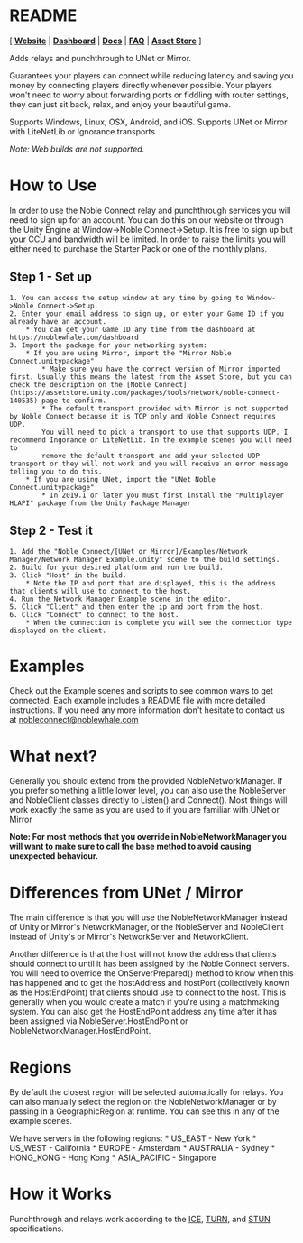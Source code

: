 # README
[
[**Website**](https://noblewhale.com)
|
[**Dashboard**](https://noblewhale.com/dashboard)
|
[**Docs**](https://noblewhale.com/docs)
|
[**FAQ**](https://noblewhale.com/faq)
|
[**Asset Store**](https://assetstore.unity.com/packages/tools/network/noble-connect-140535)
]

Adds relays and punchthrough to UNet or Mirror.

Guarantees your players can connect while reducing latency and saving you money by connecting players directly whenever possible.
Your players won't need to worry about forwarding ports or fiddling with router settings, they can just sit back, relax, and enjoy your beautiful game.

Supports Windows, Linux, OSX, Android, and iOS.
Supports UNet or Mirror with LiteNetLib or Ignorance transports

*Note: Web builds are not supported.*

# How to Use
In order to use the Noble Connect relay and punchthrough services you will need to sign up for an account. You can do this on our 
website or through the Unity Engine at Window->Noble Connect->Setup. It is free to sign up but your CCU and bandwidth will be limited. 
In order to raise the limits you will either need to purchase the Starter Pack or one of the monthly plans.

## Step 1 - Set up
	1. You can access the setup window at any time by going to Window->Noble Connect->Setup.
	2. Enter your email address to sign up, or enter your Game ID if you already have an account.
		* You can get your Game ID any time from the dashboard at https://noblewhale.com/dashboard
	3. Import the package for your networking system:
		* If you are using Mirror, import the "Mirror Noble Connect.unitypackage"
			* Make sure you have the correct version of Mirror imported first. Usually this means the latest from the Asset Store, but you can check the description on the [Noble Connect](https://assetstore.unity.com/packages/tools/network/noble-connect-140535) page to confirm.
			* The default transport provided with Mirror is not supported by Noble Connect because it is TCP only and Noble Connect requires UDP.
			You will need to pick a transport to use that supports UDP. I recommend Ingorance or LiteNetLib. In the example scenes you will need to
			remove the default transport and add your selected UDP transport or they will not work and you will receive an error message telling you to do this.
		* If you are using UNet, import the "UNet Noble Connect.unitypackage"
			* In 2019.1 or later you must first install the "Multiplayer HLAPI" package from the Unity Package Manager

## Step 2 - Test it
	1. Add the "Noble Connect/[UNet or Mirror]/Examples/Network Manager/Network Manager Example.unity" scene to the build settings.
	2. Build for your desired platform and run the build.
	3. Click "Host" in the build.
		* Note the IP and port that are displayed, this is the address that clients will use to connect to the host.
	4. Run the Network Manager Example scene in the editor.
	5. Click "Client" and then enter the ip and port from the host.
	6. Click "Connect" to connect to the host.
		* When the connection is complete you will see the connection type displayed on the client.

# Examples
Check out the Example scenes and scripts to see common ways to get connected. Each example includes a README file with more detailed instructions.
If you need any more information don't hesitate to contact us at nobleconnect@noblewhale.com

# What next?
Generally you should extend from the provided NobleNetworkManager.
If you prefer something a little lower level, you can also use the NobleServer and NobleClient classes directly to Listen() and Connect().
Most things will work exactly the same as you are used to if you are familiar with UNet or Mirror

**Note: For most methods that you override in NobleNetworkManager you will want to make sure to call the base method to avoid causing unexpected behaviour.**

# Differences from UNet / Mirror
The main difference is that you will use the NobleNetworkManager instead of Unity or Mirror's NetworkManager, or the NobleServer and NobleClient instead of Unity's or Mirror's NetworkServer and NetworkClient.

Another difference is that the host will not know the address that clients should connect to until it has been assigned by the Noble Connect servers. 
You will need to override the OnServerPrepared() method to know when this has happened and to get the hostAddress and hostPort (collectively known as the HostEndPoint) 
that clients should use to connect to the host. This is generally when you would create a match if you're using a matchmaking system. You can also get 
the HostEndPoint address any time after it has been assigned via NobleServer.HostEndPoint or NobleNetworkManager.HostEndPoint.

# Regions
By default the closest region will be selected automatically for relays. You can also manually select the region on the NobleNetworkManager or by passing in a GeographicRegion at runtime.
You can see this in any of the example scenes.

We have servers in the following regions:
	* US_EAST - New York
	* US_WEST - California
	* EUROPE - Amsterdam
	* AUSTRALIA - Sydney
	* HONG_KONG - Hong Kong
	* ASIA_PACIFIC - Singapore

# How it Works
Punchthrough and relays work according to the [ICE](https://tools.ietf.org/html/rfc5245), [TURN](https://tools.ietf.org/html/rfc5766), and [STUN](https://tools.ietf.org/html/rfc5389) specifications.
